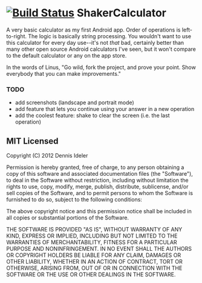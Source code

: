[![Build Status](https://travis-ci.org/xuanzhaopeng/android-calculator.svg?branch=master)](https://travis-ci.org/xuanzhaopeng/android-calculator)
ShakerCalculator
================
A very basic calculator as my first Android app. Order of operations is left-to-right. The logic is basically string processing. You wouldn't want to use this calculator for every day use--it's not *that* bad, certainly better than many other open source Android calculators I've seen, but it won't compare to the default calculator or any on the app store.

In the words of Linus, "Go wild, fork the project, and prove your point. Show everybody that you can make improvements."

### TODO
- add screenshots (landscape and portrait mode)
- add feature that lets you continue using your answer in a new operation
- add the coolest feature: shake to clear the screen (i.e. the last operation)

MIT Licensed
------------
Copyright (C) 2012 Dennis Ideler

Permission is hereby granted, free of charge, to any person obtaining a copy of this software and associated documentation files (the "Software"), to deal in the Software without restriction, including without limitation the rights to use, copy, modify, merge, publish, distribute, sublicense, and/or sell copies of the Software, and to permit persons to whom the Software is furnished to do so, subject to the following conditions:

The above copyright notice and this permission notice shall be included in all copies or substantial portions of the Software.

THE SOFTWARE IS PROVIDED "AS IS", WITHOUT WARRANTY OF ANY KIND, EXPRESS OR IMPLIED, INCLUDING BUT NOT LIMITED TO THE WARRANTIES OF MERCHANTABILITY, FITNESS FOR A PARTICULAR PURPOSE AND NONINFRINGEMENT. IN NO EVENT SHALL THE AUTHORS OR COPYRIGHT HOLDERS BE LIABLE FOR ANY CLAIM, DAMAGES OR OTHER LIABILITY, WHETHER IN AN ACTION OF CONTRACT, TORT OR OTHERWISE, ARISING FROM, OUT OF OR IN CONNECTION WITH THE SOFTWARE OR THE USE OR OTHER DEALINGS IN THE SOFTWARE.
